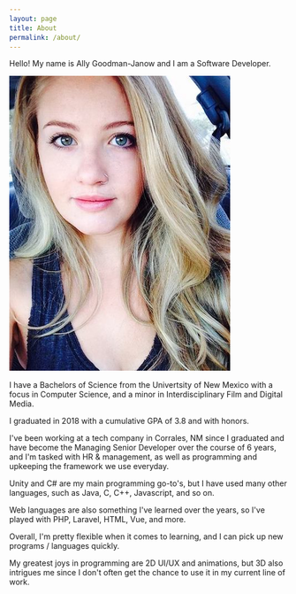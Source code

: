 ```yaml
---
layout: page
title: About
permalink: /about/
---
```


Hello! My name is Ally Goodman-Janow and I am a Software Developer.

![](imgs/me_again.jpeg)

I have a Bachelors of Science from the Univertsity of New Mexico with a focus in Computer Science, and a minor in Interdisciplinary Film and Digital Media.

I graduated in 2018 with a cumulative GPA of 3.8 and with honors.

I've been working at a tech company in Corrales, NM since I graduated and have become the Managing Senior Developer over the course of 6 years, and I'm tasked with HR & management, as well as programming and upkeeping the framework we use everyday.

Unity and C# are my main programming go-to's, but I have used many other languages, such as Java, C, C++, Javascript, and so on.

Web languages are also something I've learned over the years, so I've played with PHP, Laravel, HTML, Vue, and more. 

Overall, I'm pretty flexible when it comes to learning, and I can pick up new programs / languages quickly.

My greatest joys in programming are 2D UI/UX and animations, but 3D also intrigues me since I don't often get the chance to use it in my current line of work.


